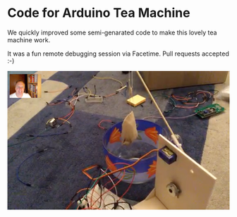 # Code for Arduino Tea Machine

We quickly improved some semi-genarated code to make this lovely tea machine work. 

It was a fun remote debugging session via Facetime. Pull requests accepted :-)

![](teamachine.png?raw=true)
